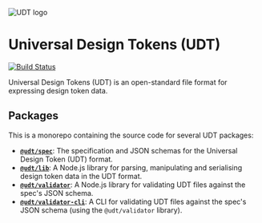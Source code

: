 ![UDT logo](http://udt.design/udt-logo.svg)

# Universal Design Tokens (UDT)
[![Build Status](https://travis-ci.org/universal-design-tokens/udt.svg?branch=master)](https://travis-ci.org/universal-design-tokens/udt)

Universal Design Tokens (UDT) is an open-standard file format for expressing design token data.

## Packages
This is a monorepo containing the source code for several UDT packages:

* [**`@udt/spec`**](./packages/spec): The specification and JSON schemas for the Universal Design Token (UDT) format.
* [**`@udt/lib`**](./packages/lib): A Node.js library for parsing, manipulating and serialising design token data in the UDT format.
* [**`@udt/validator`**](./packages/validator): A Node.js library for validating UDT files against the spec's JSON schema.
* [**`@udt/validator-cli`**](./packages/validator-cli): A CLI for validating UDT files against the spec's JSON schema (using the `@udt/validator` library).
